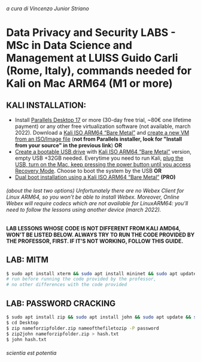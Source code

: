 ###### a cura di Vincenzo Junior Striano
# Data Privacy and Security LABS - MSc in Data Science and Management at LUISS Guido Carli (Rome, Italy), commands needed for Kali on Mac ARM64 (M1 or more)


## KALI INSTALLATION:
* Install [Parallels Desktop 17](https://www.parallels.com/it/) or more (30-day free trial, ~80€ one lifetime payment) or any other free virtualization software (not available, march 2022). Download a [Kali ISO ARM64 “Bare Metal”](https://www.kali.org/get-kali/#kali-bare-metal) and [create a new VM from an ISO/Image file](https://kb.parallels.com/en/4729) (**not from Parallels installer, look for "Install from your source" in the previous link**) **OR** 
* [Create a bootable USB drive](https://www.kali.org/docs/usb/live-usb-install-with-mac/) with [Kali ISO ARM64 “Bare Metal”](https://www.kali.org/get-kali/#kali-bare-metal) version, empty USB +32GB needed. Everytime you need to run Kali, [plug the USB, turn on the Mac, keep pressing the power button until you access Recovery Mode](https://support.apple.com/it-it/HT201255). Choose to boot the system by the USB **OR**
* [Dual boot installation using a Kali ISO ARM64 “Bare Metal”](https://www.kali.org/docs/installation/dual-boot-kali-with-mac/) **(PRO)**

###### (about the last two options) Unfortunately there are no Webex Client for Linux ARM64, so you won’t be able to install Webex. Moreover, Online Webex will require codecs which are not available for LinuxARM64: you’ll need to follow the lessons using another device (march 2022). 

**LAB LESSONS WHOSE CODE IS NOT DIFFERENT FROM KALI AMD64, WON'T BE LISTED BELOW. ALWAYS TRY TO RUN THE CODE PROVIDED BY THE PROFESSOR, FIRST. IF IT’S NOT WORKING, FOLLOW THIS GUIDE.**

## LAB: MITM
```bash
$ sudo apt install xterm && sudo apt install mininet && sudo apt update && sudo apt upgrade
# run before running the code provided by the professor,
# no other differences with the code provided
```
## LAB: PASSWORD CRACKING
```bash
$ sudo apt install zip && sudo apt install john && sudo apt update && sudo apt upgrade
$ cd Desktop
$ zip nameforzipfolder.zip nameofthefiletozip -P password 
$ zip2john nameforzipfolder.zip > hash.txt
$ john hash.txt
```
###### scientia est potentia

